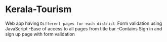 # Kerala-Tourism
Web app having 
`Different pages for each district
`Form validation using JavaScript
-Ease of access to all pages from title bar
-Contains Sign in and sign up page with form validation

